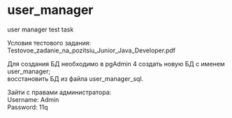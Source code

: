 # user_manager
user manager test task

Условия тестового задания: Testovoe_zadanie_na_pozitsiu_Junior_Java_Developer.pdf

Для создания БД необходимо в pgAdmin 4 создать новую БД с именем user_manager;\
восстановить БД из файла user_manager_sql.

Зайти с правами администратора:\
Username: Admin\
Password: 11q
